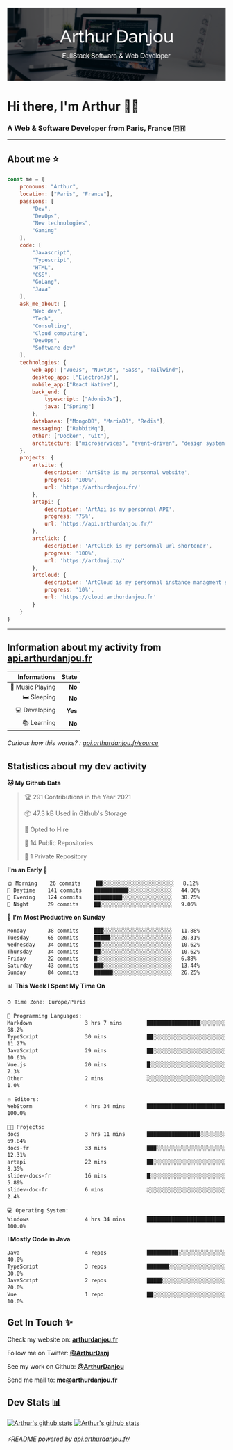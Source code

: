 ![Banner](./assets/Banner.png)

# Hi there, I'm Arthur 🙋‍♂️
### A Web & Software Developer from Paris, France 🇫🇷

---
## About me ⭐

```javascript
const me = {
    pronouns: "Arthur", 
    location: ["Paris", "France"],
    passions: [
        "Dev", 
        "DevOps", 
        "New technologies",
        "Gaming"
    ],
    code: [
        "Javascript", 
        "Typescript", 
        "HTML", 
        "CSS", 
        "GoLang", 
        "Java"
    ],
    ask_me_about: [
        "Web dev", 
        "Tech", 
        "Consulting", 
        "Cloud computing", 
        "DevOps",
        "Software dev"
    ],
    technologies: {
        web_app: ["VueJs", "NuxtJs", "Sass", "Tailwind"],
        desktop_app: ["ElectronJs"],
        mobile_app:["React Native"],
        back_end: {
            typescript: ["AdonisJs"],
            java: ["Spring"]
        },
        databases: ["MongoDB", "MariaDB", "Redis"],
        messaging: ["RabbitMq"],
        other: ["Docker", "Git"],
        architecture: ["microservices", "event-driven", "design system pattern"],
    },
    projects: {
        artsite: {
            description: 'ArtSite is my personnal website',
            progress: '100%',
            url: 'https://arthurdanjou.fr/'
        },
        artapi: {
            description: 'ArtApi is my personnal API',
            progress: '75%',
            url: 'https://api.arthurdanjou.fr/'
        },
        artclick: {
            description: 'ArtClick is my personnal url shortener',
            progress: '100%',
            url: 'https://artdanj.to/'
        },
        artcloud: {
            description: 'ArtCloud is my personnal instance managment system',
            progress: '10%',
            url: 'https://cloud.arthurdanjou.fr'
        }
    }
}
```
---

## Information about my activity from [api.arthurdanjou.fr](https://api.arthurdanjou.fr)

| Informations                 |   State |
| ---------------------------: | ------: |
| :musical_note: Music Playing |  **No** |
|               :bed: Sleeping |  **No** |
|        :computer: Developing |  **Yes** |
|             :books: Learning |  **No** |

###### Curious how this works? : [api.arthurdanjou.fr/source](https://api.arthurdanjou.fr/source)

## Statistics about my dev activity

<!--START_SECTION:waka-->
**🐱 My Github Data** 

> 🏆 291 Contributions in the Year 2021
 > 
> 📦 47.3 kB Used in Github's Storage 
 > 
> 💼 Opted to Hire
 > 
> 📜 14 Public Repositories 
 > 
> 🔑 1 Private Repository 
 > 
**I'm an Early 🐤** 

```text
🌞 Morning    26 commits     ██░░░░░░░░░░░░░░░░░░░░░░░   8.12% 
🌆 Daytime    141 commits    ███████████░░░░░░░░░░░░░░   44.06% 
🌃 Evening    124 commits    █████████░░░░░░░░░░░░░░░░   38.75% 
🌙 Night      29 commits     ██░░░░░░░░░░░░░░░░░░░░░░░   9.06%

```
📅 **I'm Most Productive on Sunday** 

```text
Monday       38 commits     ███░░░░░░░░░░░░░░░░░░░░░░   11.88% 
Tuesday      65 commits     █████░░░░░░░░░░░░░░░░░░░░   20.31% 
Wednesday    34 commits     ██░░░░░░░░░░░░░░░░░░░░░░░   10.62% 
Thursday     34 commits     ██░░░░░░░░░░░░░░░░░░░░░░░   10.62% 
Friday       22 commits     █░░░░░░░░░░░░░░░░░░░░░░░░   6.88% 
Saturday     43 commits     ███░░░░░░░░░░░░░░░░░░░░░░   13.44% 
Sunday       84 commits     ██████░░░░░░░░░░░░░░░░░░░   26.25%

```


📊 **This Week I Spent My Time On** 

```text
⌚︎ Time Zone: Europe/Paris

💬 Programming Languages: 
Markdown                 3 hrs 7 mins        █████████████████░░░░░░░░   68.2% 
TypeScript               30 mins             ██░░░░░░░░░░░░░░░░░░░░░░░   11.27% 
JavaScript               29 mins             ██░░░░░░░░░░░░░░░░░░░░░░░   10.63% 
Vue.js                   20 mins             █░░░░░░░░░░░░░░░░░░░░░░░░   7.3% 
Other                    2 mins              ░░░░░░░░░░░░░░░░░░░░░░░░░   1.0%

🔥 Editors: 
WebStorm                 4 hrs 34 mins       █████████████████████████   100.0%

🐱‍💻 Projects: 
docs                     3 hrs 11 mins       █████████████████░░░░░░░░   69.84% 
docs-fr                  33 mins             ███░░░░░░░░░░░░░░░░░░░░░░   12.31% 
artapi                   22 mins             ██░░░░░░░░░░░░░░░░░░░░░░░   8.35% 
slidev-docs-fr           16 mins             █░░░░░░░░░░░░░░░░░░░░░░░░   5.89% 
slidev-doc-fr            6 mins              ░░░░░░░░░░░░░░░░░░░░░░░░░   2.4%

💻 Operating System: 
Windows                  4 hrs 34 mins       █████████████████████████   100.0%

```

**I Mostly Code in Java** 

```text
Java                     4 repos             ██████████░░░░░░░░░░░░░░░   40.0% 
TypeScript               3 repos             ███████░░░░░░░░░░░░░░░░░░   30.0% 
JavaScript               2 repos             █████░░░░░░░░░░░░░░░░░░░░   20.0% 
Vue                      1 repo              ██░░░░░░░░░░░░░░░░░░░░░░░   10.0%

```



<!--END_SECTION:waka-->

## Get In Touch ✨
Check my website on: [**arthurdanjou.fr**](https://arthurdanjou.fr)

Follow me on Twitter: [**@ArthurDanj**](https://twitter.com/ArthurDanj)

See my work on Github: [**@ArthurDanjou**](https://github.com/ArthurDanjou)

Send me mail to: [**me@arthurdanjou.fr**](mailto:me@arthurdanjou.fr)

## Dev Stats 📊

[![Arthur's github stats](https://github-readme-stats.vercel.app/api?count_private=true&show_icons=true&theme=dracula&username=arthurdanjou)](https://github.com/anuraghazra/github-readme-stats)
[![Arthur's github stats](https://github-readme-stats.vercel.app/api/top-langs/?count_private=true&show_icons=true&theme=dracula&username=arthurdanjou&layout=compact)](https://github.com/anuraghazra/github-readme-stats)

###### ⚡README powered by [api.arthurdanjou.fr/](https://api.arthurdanjou.fr)
